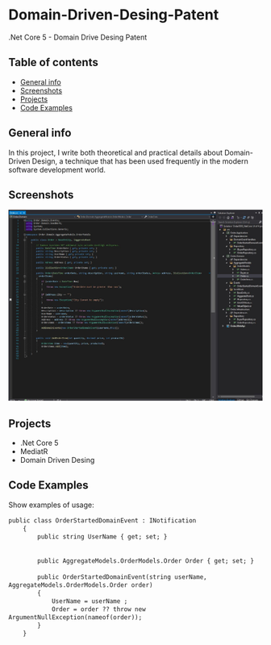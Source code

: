 # Domain-Driven-Desing-Patent
.Net Core 5 - Domain Drive Desing Patent


## Table of contents
* [General info](#general-info)
* [Screenshots](#screenshots)
* [Projects](#Projects)
* [Code Examples](#code-examples)

## General info
In this project, I write both theoretical and practical details about Domain-Driven Design, a technique that has been used frequently in the modern software development world.


## Screenshots
![Example screenshot](screenshort.jpg)


## Projects
- .Net Core 5
- MediatR
- Domain Driven Desing


## Code Examples
Show examples of usage:
```
public class OrderStartedDomainEvent : INotification
    {
        public string UserName { get; set; }
        

        public AggregateModels.OrderModels.Order Order { get; set; }

        public OrderStartedDomainEvent(string userName, AggregateModels.OrderModels.Order order)
        {
            UserName = userName ;
            Order = order ?? throw new ArgumentNullException(nameof(order));
        }
    }

```
